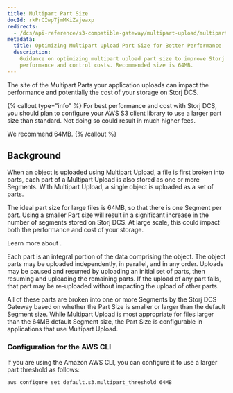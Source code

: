 ```yaml
---
title: Multipart Part Size
docId: rkPrCIwpTjmMKiZajeaxp
redirects:
  - /dcs/api-reference/s3-compatible-gateway/multipart-upload/multipart-part-size
metadata:
  title: Optimizing Multipart Upload Part Size for Better Performance
  description:
    Guidance on optimizing multipart upload part size to improve Storj
    performance and control costs. Recommended size is 64MB.
---
```


The site of the Multipart Parts your application uploads can impact the performance and potentially the cost of your storage on Storj DCS.

{% callout type="info"  %}
For best performance and cost with Storj DCS, you should plan to configure your AWS S3 client library to use a larger part size than standard. Not doing so could result in much higher fees.&#x20;

We recommend 64MB.
{% /callout %}

## Background

When an object is uploaded using Multipart Upload, a file is first broken into parts, each part of a Multipart Upload is also stored as one or more Segments. With Multipart Upload, a single object is uploaded as a set of parts.&#x20;

The ideal part size for large files is 64MB, so that there is one Segment per part. Using a smaller Part size will result in a significant increase in the number of segments stored on Storj DCS. At large scale, this could impact both the performance and cost of your storage.

Learn more about [](docId:A4kUGYhfgGbVhlQ2ZHXVS).

Each part is an integral portion of the data comprising the object. The object parts may be uploaded independently, in parallel, and in any order. Uploads may be paused and resumed by uploading an initial set of parts, then resuming and uploading the remaining parts. If the upload of any part fails, that part may be re-uploaded without impacting the upload of other parts.&#x20;

All of these parts are broken into one or more Segments by the Storj DCS Gateway based on whether the Part Size is smaller or larger than the default Segment size. While Multipart Upload is most appropriate for files larger than the 64MB default Segment size, the Part Size is configurable in applications that use Multipart Upload.&#x20;

### Configuration for the AWS CLI

If you are using the Amazon AWS CLI, you can configure it to use a larger part threshold as follows:

```bash
aws configure set default.s3.multipart_threshold 64MB
```
